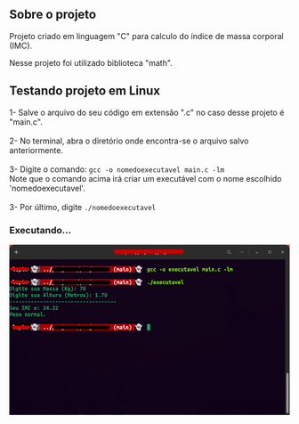 
<!-- ABOUT THE PROJECT -->
## Sobre o projeto

  
<p> Projeto criado em linguagem "C" para calculo do índice de massa corporal (IMC).
<p> Nesse projeto foi utilizado biblioteca "math".



<!-- GETTING STARTED -->
## Testando projeto em Linux

1- Salve o arquivo do seu código em extensão ".c" no caso desse projeto é "main.c".
<br /><br />
2- No terminal, abra o diretório onde encontra-se o arquivo salvo anteriormente.
<br /><br />
3- Digite o comando:  ```gcc -o nomedoexecutavel main.c -lm```
<br />
Note que o comando acima irá criar um executável com o nome escolhido 'nomedoexecutavel'.
<br /><br />
3- Por último, digite  ```./nomedoexecutavel```
  
  
  
### Executando...
![alt text](/images/image.png)
  
 
